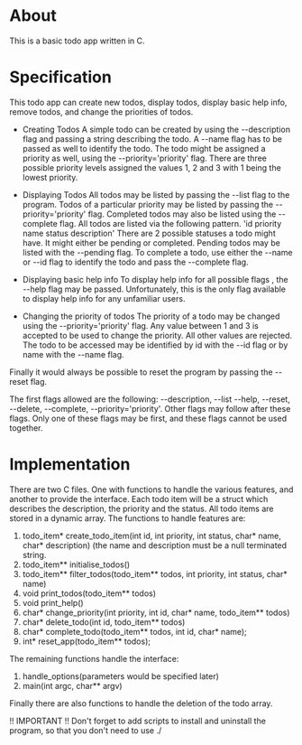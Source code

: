 # About

This is a basic todo app written in C. 

# Specification

This todo app can create new todos, display todos, display basic help info,
remove todos, and change the priorities of todos.

- Creating Todos
A simple todo can be created by using the --description flag and passing a string describing the todo.
A --name flag has to be passed as well to identify the todo.
The todo might be assigned a priority as well, using the --priority='priority' flag. There are
three possible priority levels assigned the values 1, 2 and 3 with 1 being the lowest priority.

- Displaying Todos
All todos may be listed by passing the --list flag to the program. Todos of a particular priority may be listed by passing the --priority='priority' flag. Completed todos may also be listed using the --complete flag. All todos are listed via the following pattern. 'id priority name status description' There are 2 possible statuses a todo might have. It might either be pending or completed. Pending todos may be listed with the --pending flag. To complete a todo, use either the --name or --id flag to identify the todo and pass the --complete flag.

- Displaying basic help info
To display help info for all possible flags , the --help flag may be passed. Unfortunately, this is the only flag available to display help info for any unfamiliar users.

- Changing the priority of todos
The priority of a todo may be changed using the --priority='priority' flag. Any value between 1 and 3 is accepted to be used to change the priority. All other values are rejected. The todo to be accessed may be identified by id with the --id flag or by name with the --name flag.

Finally it would always be possible to reset the program by passing the --reset flag.

The first flags allowed are the following: --description, --list --help, --reset, --delete, --complete, --priority='priority'. Other flags may follow after these flags.
Only one of these flags may be first, and these flags cannot be used together.

# Implementation

There are two C files. One with functions to handle the various features, and another to provide the interface. Each todo item will be a struct which describes the description, the priority and the status. All todo items are stored in a dynamic array. The functions to handle features are:

1. todo_item* create_todo_item(int id, int priority, int status, char* name, char* description) (the name and description must be a null terminated string.
2. todo_item** initialise_todos()
3. todo_item** filter_todos(todo_item** todos, int priority, int status, char* name)
4. void print_todos(todo_item** todos)
5. void print_help()
6. char* change_priority(int priority, int id, char* name, todo_item** todos)
7. char* delete_todo(int id, todo_item** todos)
8. char* complete_todo(todo_item** todos, int id, char* name);
9. int* reset_app(todo_item** todos);

The remaining functions handle the interface:
1. handle_options(parameters would be specified later)
2. main(int argc, char** argv)

Finally there are also functions to handle the deletion of the todo array.

!! IMPORTANT !!
Don't forget to add scripts to install and uninstall the program, so that you don't need to use ./
